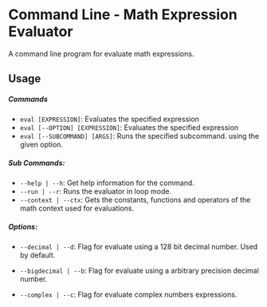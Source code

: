 # Command Line - Math Expression Evaluator
A command line program for evaluate math expressions.

## Usage
##### Commands
- `eval [EXPRESSION]`: Evaluates the specified expression
- `eval [--OPTION] [EXPRESSION]`: Evaluates the specified expression
- `eval [--SUBCOMMAND] [ARGS]`: Runs the specified subcommand.
using the given option.

##### Sub Commands:
- `--help | --h`: Get help information for the command.
- `--run | --r`: Runs the evaluator in loop mode.
- `--context | --ctx`: Gets the constants, functions and operators of the 
math context used for evaluations.

##### Options:
- `--decimal | --d`: Flag for evaluate using a 128 bit decimal number.
Used by default.

- `--bigdecimal | --b`: Flag for evaluate using a arbitrary precision
decimal number.

- `--complex | --c`: Flag for evaluate complex numbers expressions.
